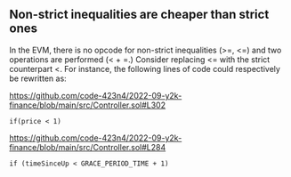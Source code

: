 ## Non-strict inequalities are cheaper than strict ones
In the EVM, there is no opcode for non-strict inequalities (>=, <=) and two operations are performed (< + =.) Consider replacing <= with the strict counterpart <. For instance, the following lines of code could respectively be rewritten as:

https://github.com/code-423n4/2022-09-y2k-finance/blob/main/src/Controller.sol#L302

```
if(price < 1)
```

https://github.com/code-423n4/2022-09-y2k-finance/blob/main/src/Controller.sol#L284

```
if (timeSinceUp < GRACE_PERIOD_TIME + 1)
```